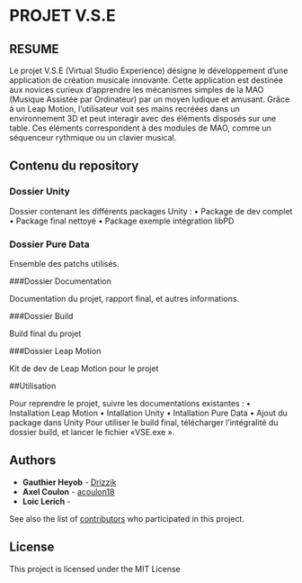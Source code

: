 # PROJET V.S.E



## RESUME

Le projet V.S.E (Virtual Studio Experience) désigne le développement d’une application de création musicale innovante. Cette application est destinée aux novices curieux d’apprendre les mécanismes simples de la MAO (Musique Assistée par Ordinateur) par un moyen ludique et amusant. Grâce à un Leap Motion, l’utilisateur voit ses mains recréées dans un environnement 3D et peut interagir avec des éléments disposés sur une table. Ces éléments correspondent à des modules de MAO, comme un séquenceur rythmique ou un clavier musical.  

## Contenu du repository


### Dossier Unity 

Dossier contenant les différents packages Unity :
•	Package de dev complet
•	Package final nettoyé
•	Package exemple intégration libPD

### Dossier Pure Data

Ensemble des patchs utilisés.

###Dossier Documentation 

Documentation du projet, rapport final, et autres informations.

###Dossier Build

Build final du projet 

###Dossier Leap Motion

Kit de dev de Leap Motion pour le projet

##Utilisation

Pour reprendre le projet, suivre les documentations existantes : 
•	Installation Leap Motion
•	Intallation Unity
•	Intallation Pure Data
•	Ajout du package dans Unity
Pour utiliser le build final, télécharger l’intégralité du dossier build, et lancer le fichier «VSE.exe ».



## Authors

* **Gauthier Heyob** -  [Drizzik](https://github.com/Drizzik)
* **Axel Coulon** -  [acoulon18](https://github.com/acoulon18)
* **Loic Lerich** - 


See also the list of [contributors](https://github.com/your/project/contributors) who participated in this project.

## License

This project is licensed under the MIT License 


